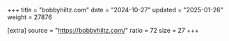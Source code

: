 +++
title = "bobbyhiltz.com"
date = "2024-10-27"
updated = "2025-01-26"
weight = 27876

[extra]
source = "https://bobbyhiltz.com/"
ratio = 72
size = 27
+++
